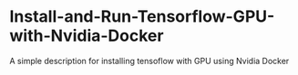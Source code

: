 # Install-and-Run-Tensorflow-GPU-with-Nvidia-Docker
A simple description for installing tensoflow with GPU using Nvidia Docker
